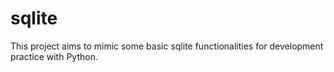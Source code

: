 # sqlite
This project aims to mimic some basic sqlite functionalities for development practice with Python.
